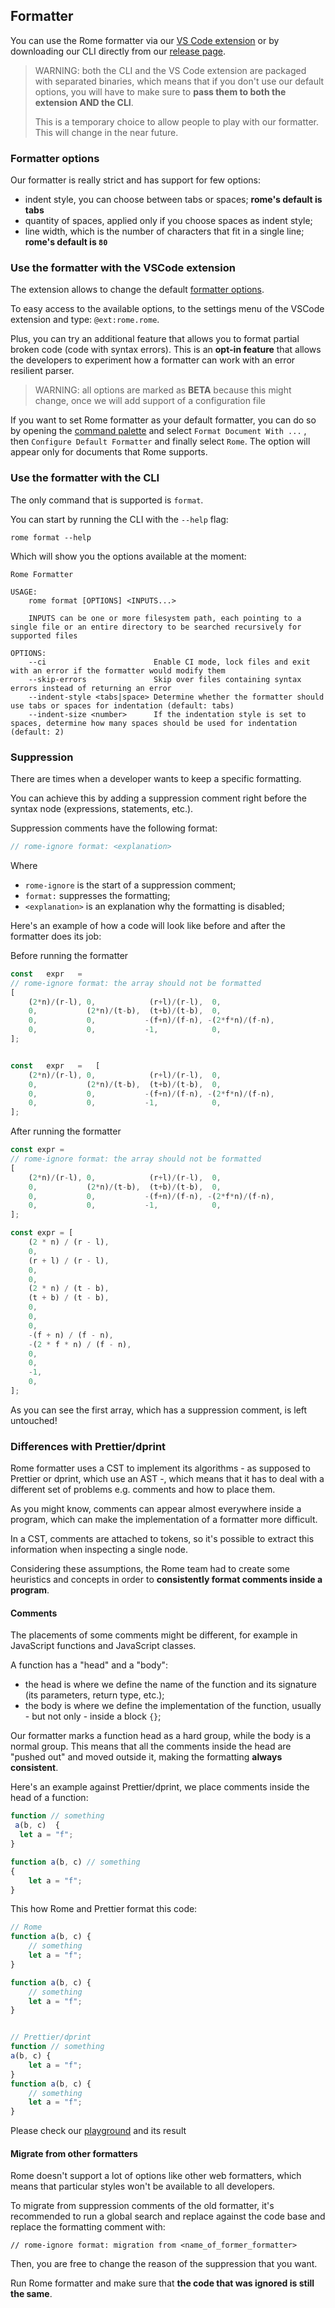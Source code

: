 ## Formatter

You can use the Rome formatter via our [VS Code extension] or by downloading our CLI directly from our [release page].

> WARNING: both the CLI and the VS Code extension are packaged with separated binaries, which means that if you don't 
> use our default options, you will have to make sure to **pass them to both the extension AND the CLI**.
> 
> This is a temporary choice to allow people to play with our formatter. This will change in the near future.


### Formatter options

Our formatter is really strict and has support for few options:

- indent style, you can choose between tabs or spaces; **rome's default is tabs**
- quantity of spaces, applied only if you choose spaces as indent style; 
- line width, which is the number of characters that fit in a single line; **rome's default is `80`**

### Use the formatter with the VSCode extension

The extension allows to change the default [formatter options](#formatter-options). 

To easy access to the available options, to the settings menu of the VSCode extension and type: `@ext:rome.rome`.

Plus, you can try an additional feature that allows you to format partial broken code (code with syntax errors).
This is an **opt-in feature** that allows the developers to experiment how a formatter can work with an error resilient parser.

> WARNING: all options are marked as **BETA** because this might change, once we will add support of a configuration file

If you want to set Rome formatter as your default formatter, you can do so by opening the [command palette]
and select `Format Document With ...` , then `Configure Default Formatter` and finally select `Rome`. The option will
appear only for documents that Rome supports.


### Use the formatter with the CLI

The only command that is supported is `format`.

You can start by running the CLI with the `--help` flag:

```shell
rome format --help
```

Which will show you the options available at the moment:

```shell
Rome Formatter

USAGE:
    rome format [OPTIONS] <INPUTS...>

    INPUTS can be one or more filesystem path, each pointing to a single file or an entire directory to be searched recursively for supported files

OPTIONS:
    --ci                        Enable CI mode, lock files and exit with an error if the formatter would modify them
    --skip-errors               Skip over files containing syntax errors instead of returning an error
    --indent-style <tabs|space> Determine whether the formatter should use tabs or spaces for indentation (default: tabs)
    --indent-size <number>      If the indentation style is set to spaces, determine how many spaces should be used for indentation (default: 2)

```

### Suppression

There are times when a developer wants to keep a specific formatting.

You can achieve this by adding a suppression comment right before the syntax node (expressions, statements, etc.).

Suppression comments have the following format:

```js
// rome-ignore format: <explanation>
```

Where
- `rome-ignore` is the start of a suppression comment;
- `format:` suppresses the formatting;
- `<explanation>` is an explanation why the formatting is disabled;

Here's an example of how a code will look like before and after the formatter does its job:

Before running the formatter

```js
const   expr   =   
// rome-ignore format: the array should not be formatted
[
    (2*n)/(r-l), 0,            (r+l)/(r-l),  0,
    0,           (2*n)/(t-b),  (t+b)/(t-b),  0,
    0,           0,           -(f+n)/(f-n), -(2*f*n)/(f-n),
    0,           0,           -1,            0,
];


const   expr   =   [
    (2*n)/(r-l), 0,            (r+l)/(r-l),  0,
    0,           (2*n)/(t-b),  (t+b)/(t-b),  0,
    0,           0,           -(f+n)/(f-n), -(2*f*n)/(f-n),
    0,           0,           -1,            0,
];
```

After running the formatter 

```js
const expr =
// rome-ignore format: the array should not be formatted
[
    (2*n)/(r-l), 0,            (r+l)/(r-l),  0,
    0,           (2*n)/(t-b),  (t+b)/(t-b),  0,
    0,           0,           -(f+n)/(f-n), -(2*f*n)/(f-n),
    0,           0,           -1,            0,
];

const expr = [
    (2 * n) / (r - l),
    0,
    (r + l) / (r - l),
    0,
    0,
    (2 * n) / (t - b),
    (t + b) / (t - b),
    0,
    0,
    0,
    -(f + n) / (f - n),
    -(2 * f * n) / (f - n),
    0,
    0,
    -1,
    0,
];
```

As you can see the first array, which has a suppression comment, is left untouched! 

### Differences with Prettier/dprint

Rome formatter uses a CST to implement its algorithms - as supposed to Prettier or dprint, which use an 
AST -, which means that it has to deal with a different set of problems e.g. comments and how to place them.

As you might know, comments can appear almost everywhere inside a program, which can make the implementation
of a formatter more difficult.

In a CST, comments are attached to tokens, so it's possible to extract this information when inspecting
a single node. 

Considering these assumptions, the Rome team had to create some heuristics and concepts in order to 
**consistently format comments inside a program**.

#### Comments

The placements of some comments might be different, for example in JavaScript functions and JavaScript classes. 

A function has a "head" and a "body":
- the head is where we define the name of the function and its signature (its parameters, return type, etc.);
- the body is where we define the implementation of the function, usually - but not only - inside a block `{}`;

Our formatter marks a function head as a hard group, while the body is a normal group. This means that all 
the comments inside the head are "pushed out" and moved outside it, making the formatting **always consistent**.

Here's an example against Prettier/dprint, we place comments inside the head of a function:

```js
function // something
 a(b, c)  {
  let a = "f";
}

function a(b, c) // something 
{
    let a = "f";
}
```

This how Rome and Prettier format this code:
```js
// Rome
function a(b, c) {
	// something
	let a = "f";
}

function a(b, c) {
    // something
    let a = "f";
}


// Prettier/dprint
function // something
a(b, c) {
    let a = "f";
}
function a(b, c) {
    // something
    let a = "f";
}
```

Please check our [playground] and its result

#### Migrate from other formatters

Rome doesn't support a lot of options like other web formatters, which means that particular styles 
won't be available to all developers.

To migrate from suppression comments of the old formatter, it's recommended to run a global search and replace against the code
base and replace the formatting comment with:

```block
// rome-ignore format: migration from <name_of_former_formatter>
```

Then, you are free to change the reason of the suppression that you want.

Run Rome formatter and make sure that **the code that was ignored is still the same**.


[VS Code extension]: https://marketplace.visualstudio.com/items?itemName=rome.rome
[release page]: https://github.com/rome/tools/releases
[playground]: https://play.rome.tools/?lineWidth=80&indentStyle=tab&indentWidth=2&typescript=true&jsx=false#ZnVuY3Rpb24gLy8gc29tZXRoaW5nCiBhKGIsIGMpICB7CiAgbGV0IGEgPSAiZiI7Cn0KCmZ1bmN0aW9uIGEoYiwgYykgLy8gc29tZXRoaW5nIAp7CiAgICBsZXQgYSA9ICJmIjsKfQ==
[command palette]: https://code.visualstudio.com/docs/getstarted/userinterface#_command-palette